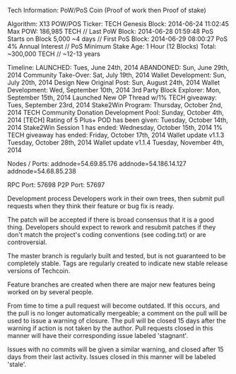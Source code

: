 Tech Information:
PoW/PoS Coin (Proof of work then Proof of stake)

Algorithm: X13 POW/POS Ticker: TECH Genesis Block: 2014-06-24 11:02:45 Max POW: 186,985 TECH // Last PoW Block: 2014-06-28 01:59:48 PoS Starts on Block 5,000 ~4 days // First PoS Block: 2014-06-29 08:00:27 PoS 4% Annual Interest // PoS Minimum Stake Age: 1 Hour (12 Blocks) Total: ~300,000 TECH // ~12-13 years

Timeline:
LAUNCHED: Tues, June 24th, 2014 ABANDONED: Sun, June 29th, 2014 Community Take-Over: Sat, July 19th, 2014 Wallet Development: Sun, July 20th, 2014 Design New Original Post: Sun, August 24th, 2014 Wallet Development: Wed, September 10th, 2014 3rd Party Block Explorer: Mon, September 15th, 2014 Launched New OP Thread w/1% TECH giveaway: Tues, September 23rd, 2014 Stake2Win Program: Thursday, October 2nd, 2014 TECH Community Donation Development Pool: Sunday, October 4th, 2014 [TECH] Rating of 5 Plus+ POD has been given: Tuesday, October 14th, 2014 Stake2Win Session 1 has ended: Wednesday, October 15th, 2014 1% TECH giveaway has ended: Friday, October 17th, 2014 Wallet update v1.1.3 Tuesday, October 28th, 2014 Wallet update v1.1.4 Tuesday, November 4th, 2014

Nodes / Ports:
addnode=54.69.85.176 addnode=54.186.14.127 addnode=54.68.85.238

RPC Port: 57698 P2P Port: 57697

Development process
Developers work in their own trees, then submit pull requests when they think their feature or bug fix is ready.

The patch will be accepted if there is broad consensus that it is a good thing. Developers should expect to rework and resubmit patches if they don't match the project's coding conventions (see coding.txt) or are controversial.

The master branch is regularly built and tested, but is not guaranteed to be completely stable. Tags are regularly created to indicate new stable release versions of Techcoin.

Feature branches are created when there are major new features being worked on by several people.

From time to time a pull request will become outdated. If this occurs, and the pull is no longer automatically mergeable; a comment on the pull will be used to issue a warning of closure. The pull will be closed 15 days after the warning if action is not taken by the author. Pull requests closed in this manner will have their corresponding issue labeled 'stagnant'.

Issues with no commits will be given a similar warning, and closed after 15 days from their last activity. Issues closed in this manner will be labeled 'stale'.

